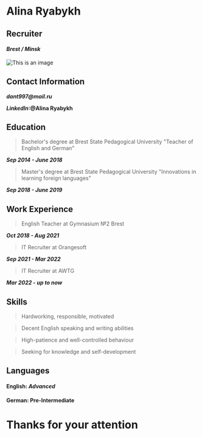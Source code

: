 # Alina Ryabykh
## Recruiter
#### **_Brest / Minsk_**

![This is an image](https://sun9-41.userapi.com/s/v1/ig2/pxF94tObLTuTL6NwQvlKwArM-NCNUJosr_1Zq9HHTXU2Ut0cXK_ET4MeYRUHFp1x1UI2lTYdaTKETL01ylEmYIxr.jpg?size=1104x1472&quality=95&type=album)

## Contact Information
**_dant997@mail.ru_**

**_LinkedIn_:@Alina Ryabykh**

## Education ##
> Bachelor's degree at Brest State Pedagogical University "Teacher of English and German" 

**_Sep 2014 - June 2018_**

> Master's degree at Brest State Pedagogical University "Innovations in learning foreign languages"

**_Sep 2018 - June 2019_**

## Work Experience ##

> English Teacher at Gymnasium №2 Brest

**_Oct 2018 - Aug 2021_**

> IT Recruiter at Orangesoft

**_Sep 2021 - Mar 2022_**

> IT Recruiter at AWTG

**_Mar 2022 - up to now_**

## Skills ##

> Hardworking, responsible, motivated

> Decent English speaking and writing abilities

> High-patience and well-controlled behaviour

> Seeking for knowledge and self-development

## Languages ##

#### English: **_Advanced_**

#### German: **Pre-Intermediate**

# **Thanks for your attention**

